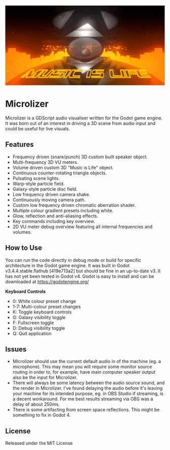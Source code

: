 ![Running preview](preview.gif)

Microlizer
==========
Microlizer is a GDScript audio visualiser written for the Godot game engine. It was born out of an interest in driving a 3D scene from audio input and could be useful for live visuals.

Features
--------
- Frequency driven (snare/punch) 3D custom built speaker object.
- Multi-frequency 3D VU meters.
- Volume driven custom 3D "Music is Life" object.
- Continuous counter-rotating triangle objects.
- Pulsating scene lights.
- Warp-style particle field.
- Galaxy-style particle disc field.
- Low frequency driven camera shake.
- Continuously moving camera path.
- Custom low frequency driven chromatic aberration shader. 
- Multiple colour gradient presets including white.
- Glow, reflection and anti-aliasing effects.
- Key commands including key overview.
- 2D VU meter debug overview featuring all internal frequencies and volumes.

How to Use
----------
You can run the code directly in debug mode or build for specific architecture in the Godot game engine.
It was built in Godot v3.4.4.stable.flathub [419e713a2] but should be fine in an up-to-date v3.
It has not yet been tested in Godot v4.
Godot is easy to install and can be downloaded at <https://godotengine.org/>

**Keyboard Controls**

- 0: White colour preset change
- 1-7: Multi-colour preset changes
- K: Toggle keyboard controls
- G: Galaxy visibility toggle
- F: Fullscreen toggle
- D: Debug visibility toggle
- Q: Quit application

Issues
------
- Microlizer should use the current default audio in of the machine (eg. a microphone). This may mean you will require some monitor source routing in order to, for example, have main computer speaker output also be the input for Microlizer.
- There will always be some latency between the audio source sound, and the render in Microlizer. I've found delaying the audio before it's leaving your machine for its intended purpose, eg. in OBS Studio if streaming, is a decent workaround. For me best results streaming via OBS was a delay of about 250ms.
- There is some artifacting from screen space reflections. This might be something to fix in Godot 4.

License
-------
Released under the MIT License